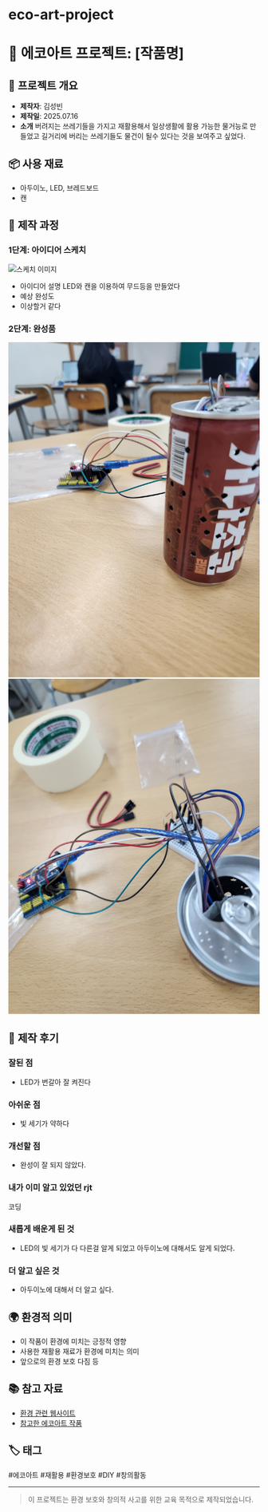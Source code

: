 # eco-art-project
# 🌱 에코아트 프로젝트: [작품명]

## 📖 프로젝트 개요
- **제작자**: 김성빈
- **제작일**: 2025.07.16
- **소개**
  버려지는 쓰레기들을 가지고 재활용해서 일상생활에 활용 가능한 물거능로 만들었고 길거리에 버리는 쓰레기들도 물건이 될수 있다는 것을 보여주고 싶었다.


## 📦 사용 재료
- 아두이노, LED, 브레드보드
- 캔

## 🔧 제작 과정

### 1단계: 아이디어 스케치
![스케치 이미지](20250716_142600 (2))
- 아이디어 설명
LED와 캔을 이용하여 무드등을 만들었다
- 예상 완성도
- 이상할거 같다

### 2단계: 완성품
![완성품 1](20250716_140831.jpg)
![완성품 1](20250716_140834.jpg)
## 💭 제작 후기
### 잘된 점
- LED가 번갈아 잘 켜진다

### 아쉬운 점
- 빛 세기가 약하다

### 개선할 점
- 완성이 잘 되지 않았다.

### 내가 이미 알고 있었던 rjt
 코딩

### 새롭게 배운게 된 것
- LED의 빛 세기가 다 다른걸 알게 되었고 아두이노에 대해서도 알게 되었다.

### 더 알고 싶은 것
- 아두이노에 대해서 더 알고 싶다.

## 🌍 환경적 의미
- 이 작품이 환경에 미치는 긍정적 영향
- 사용한 재활용 재료가 환경에 미치는 의미
- 앞으로의 환경 보호 다짐 등

## 📚 참고 자료
- [환경 관련 웹사이트](링크)
- [참고한 에코아트 작품](링크)

## 🏷️ 태그
#에코아트 #재활용 #환경보호 #DIY #창의활동

---

> 이 프로젝트는 환경 보호와 창의적 사고를 위한 교육 목적으로 제작되었습니다.
